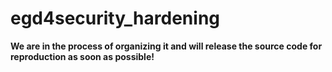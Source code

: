 # egd4security_hardening

**We are in the process of organizing it and will release the source code for reproduction as soon as possible!**